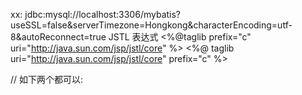 xx:
jdbc:mysql://localhost:3306/mybatis?useSSL=false&serverTimezone=Hongkong&characterEncoding=utf-8&autoReconnect=true
JSTL 表达式
<%@taglib prefix="c" uri="http://java.sun.com/jsp/jstl/core" %>
<%@ taglib uri="http://java.sun.com/jsp/jstl/core" prefix="c" %>

// 如下两个都可以:
<script type="text/javascript" src="/js/jquery-3.4.1.js"></script>
<script type="text/javascript" src="${pageContext.request.contextPath}/js/jquery-3.4.1.js"></script>